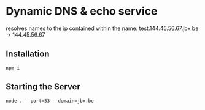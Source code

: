 # Dynamic DNS & echo service

resolves names to the ip contained within the name: test.144.45.56.67.jbx.be -> 144.45.56.67


## Installation

	npm i

## Starting the Server

	node . --port=53 --domain=jbx.be

